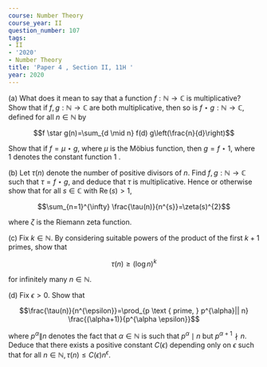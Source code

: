 ```yaml
---
course: Number Theory
course_year: II
question_number: 107
tags:
- II
- '2020'
- Number Theory
title: 'Paper 4 , Section II, 11H '
year: 2020
---
```




(a) What does it mean to say that a function $f: \mathbb{N} \rightarrow \mathbb{C}$ is multiplicative? Show that if $f, g: \mathbb{N} \rightarrow \mathbb{C}$ are both multiplicative, then so is $f \star g: \mathbb{N} \rightarrow \mathbb{C}$, defined for all $n \in \mathbb{N}$ by

$$f \star g(n)=\sum_{d \mid n} f(d) g\left(\frac{n}{d}\right)$$

Show that if $f=\mu \star g$, where $\mu$ is the Möbius function, then $g=f \star 1$, where 1 denotes the constant function 1 .

(b) Let $\tau(n)$ denote the number of positive divisors of $n$. Find $f, g: \mathbb{N} \rightarrow \mathbb{C}$ such that $\tau=f \star g$, and deduce that $\tau$ is multiplicative. Hence or otherwise show that for all $s \in \mathbb{C}$ with $\operatorname{Re}(s)>1$,

$$\sum_{n=1}^{\infty} \frac{\tau(n)}{n^{s}}=\zeta(s)^{2}$$

where $\zeta$ is the Riemann zeta function.

(c) Fix $k \in \mathbb{N}$. By considering suitable powers of the product of the first $k+1$ primes, show that

$$\tau(n) \geqslant(\log n)^{k}$$

for infinitely many $n \in \mathbb{N}$.

(d) Fix $\epsilon>0$. Show that

$$\frac{\tau(n)}{n^{\epsilon}}=\prod_{p \text { prime, } p^{\alpha}|| n} \frac{(\alpha+1)}{p^{\alpha \epsilon}}$$

where $p^{\alpha} \| n$ denotes the fact that $\alpha \in \mathbb{N}$ is such that $p^{\alpha} \mid n$ but $p^{\alpha+1} \nmid n$. Deduce that there exists a positive constant $C(\epsilon)$ depending only on $\epsilon$ such that for all $n \in \mathbb{N}, \tau(n) \leqslant C(\epsilon) n^{\epsilon} .$